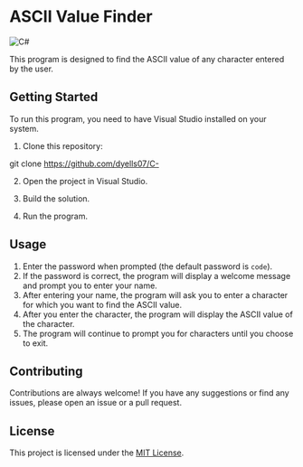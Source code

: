 # ASCII Value Finder

![C#](https://img.shields.io/badge/-C%23-239120?style=flat-square&logo=C%20Sharp&logoColor=white)

This program is designed to find the ASCII value of any character entered by the user.

## Getting Started

To run this program, you need to have Visual Studio installed on your system.

1. Clone this repository:

git clone https://github.com/dyells07/C-


2. Open the project in Visual Studio.

3. Build the solution.

4. Run the program.

## Usage

1. Enter the password when prompted (the default password is `code`).
2. If the password is correct, the program will display a welcome message and prompt you to enter your name.
3. After entering your name, the program will ask you to enter a character for which you want to find the ASCII value.
4. After you enter the character, the program will display the ASCII value of the character.
5. The program will continue to prompt you for characters until you choose to exit.

## Contributing

Contributions are always welcome! If you have any suggestions or find any issues, please open an issue or a pull request.

## License

This project is licensed under the [MIT License](https://github.com/dyells07/C-Sharp-ASCII-Value-Finder/blob/main/LICENSE).
